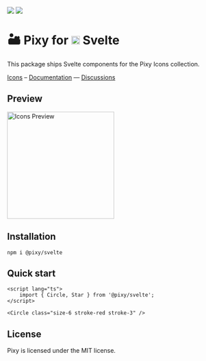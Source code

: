 ![](https://badgers.space/github/license/l0uisgrange/pixy?theme=tailwind)
![](https://badgers.space/npm/version/@pixy/svelte?theme=tailwind)

# 🏜️ Pixy for <img src="https://lucide.dev/framework-logos/svelte.svg" alt="Svelte logo" width="20" /> Svelte

This package ships Svelte components for the Pixy Icons collection.

[Icons](https://pixy.grangelouis.ch/icons) – [Documentation](https://pixy.grangelouis.ch) — [Discussions](https://github.com/l0uisgrange/pixy/discussions)

## Preview

<img src="https://github.com/user-attachments/assets/bbf8b4c3-c4b5-4d5c-a641-d036f171fb6e" width="250" alt="Icons Preview" />

## Installation

```shell
npm i @pixy/svelte
```

## Quick start

```svelte
<script lang="ts">
    import { Circle, Star } from '@pixy/svelte';
</script>

<Circle class="size-6 stroke-red stroke-3" />
```

## License

Pixy is licensed under the MIT license.